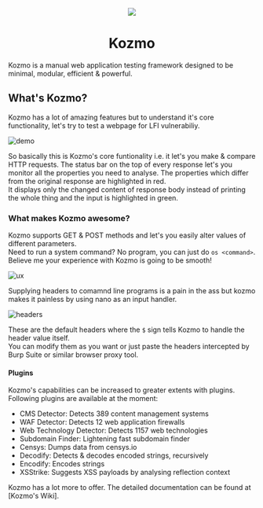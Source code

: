<p align="middle">
  <img src="https://image.ibb.co/jV0cyK/kozmo_1.png">
  <h1 align="middle">Kozmo</h1>
</p>

Kozmo is a manual web application testing framework designed to be minimal, modular, efficient & powerful.

## What's Kozmo?
Kozmo has a lot of amazing features but to understand it's core functionality, let's try to test a webpage for LFI vulnerabiliy.

![demo](https://image.ibb.co/nwKwSe/Screenshot_2018_08_22_10_57_51.png)

So basically this is Kozmo's core funtionality i.e. it let's you make & compare HTTP requests.
The status bar on the top of every response let's you monitor all the properties you need to analyse. The properties which differ from the original response are highlighted in red.\
It displays only the changed content of response body instead of printing the whole thing and the input is highlighted in green.

### What makes Kozmo awesome?

Kozmo supports GET & POST methods and let's you easily alter values of different parameters.\
Need to run a system command? No program, you can just do `os <command>`.\
Believe me your experience with Kozmo is going to be smooth!

![ux](https://image.ibb.co/mrynkz/Screenshot_2018_08_23_01_17_25.png)

Supplying headers to comamnd line programs is a pain in the ass but kozmo makes it painless by using nano as an input handler.

![headers](https://image.ibb.co/mh01ce/Screenshot_2018_08_22_12_40_12.png)

These are the default headers where the `$` sign tells Kozmo to handle the header value itself.\
You can modify them as you want or just paste the headers intercepted by Burp Suite or similar browser proxy tool.

#### Plugins
Kozmo's capabilities can be increased to greater extents with plugins. Following plugins are available at the moment:

- CMS Detector: Detects 389 content management systems
- WAF Detector: Detects 12 web application firewalls
- Web Technology Detector: Detects 1157 web technologies
- Subdomain Finder: Lightening fast subdomain finder
- Censys: Dumps data from censys.io
- Decodify: Detects & decodes encoded strings, recursively
- Encodify: Encodes strings
- XSStrike: Suggests XSS payloads by analysing reflection context

Kozmo has a lot more to offer. The detailed documentation can be found at [Kozmo's Wiki].
